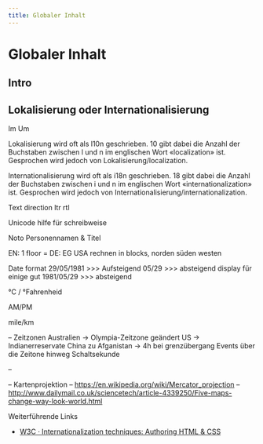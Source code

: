 ```yaml
---
title: Globaler Inhalt
---
```


# Globaler Inhalt


## Intro


## Lokalisierung oder Internationalisierung
Im Um



Lokalisierung wird oft als l10n geschrieben. 10 gibt dabei die Anzahl der Buchstaben zwischen l und n im englischen Wort «localization» ist. Gesprochen wird jedoch von Lokalisierung/localization.

Internationalisierung wird oft als i18n geschrieben. 18 gibt dabei die Anzahl der Buchstaben zwischen i und n im englischen Wort «internationalization» ist. Gesprochen wird jedoch von Internationalisierung/internationalization.




Text direction ltr rtl

Unicode hilfe für schreibweise

Noto
Personennamen & Titel

EN: 1 floor = DE: EG
USA rechnen in blocks, norden süden westen

Date format
29/05/1981  >>> Aufsteigend
05/29  >>> absteigend display für einige gut
1981/05/29 >>> absteigend

°C / °Fahrenheid

AM/PM

mile/km

– Zeitzonen
    Australien → Olympia-Zeitzone geändert
    US → Indianerreservate
    China zu Afganistan → 4h bei grenzübergang
	Events über die Zeitone hinweg
	Schaltsekunde

–

– Kartenprojektion
  – https://en.wikipedia.org/wiki/Mercator_projection
  – http://www.dailymail.co.uk/sciencetech/article-4339250/Five-maps-change-way-look-world.html




Weiterführende Links


* [W3C · Internationalization techniques: Authoring HTML & CSS](https://www.w3.org/International/techniques/authoring-html)
